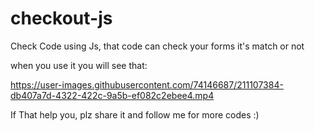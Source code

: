 # checkout-js
Check Code using Js, that code can check your forms it's match or not

when you use it you will see that:



https://user-images.githubusercontent.com/74146687/211107384-db407a7d-4322-422c-9a5b-ef082c2ebee4.mp4


If That help you, plz share it and follow me for more codes :)
